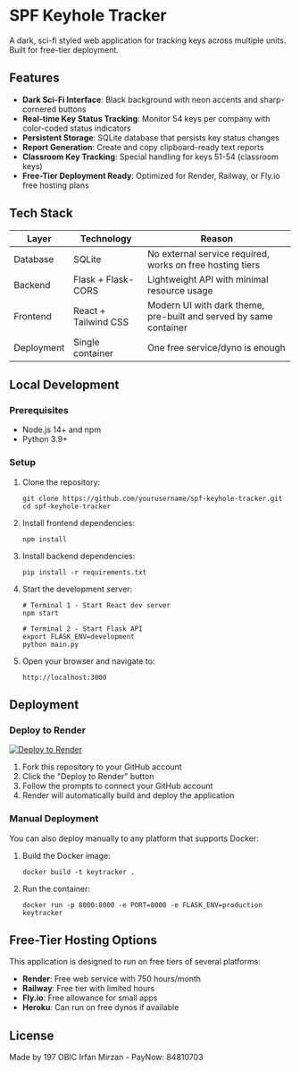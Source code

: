 # SPF Keyhole Tracker

A dark, sci-fi styled web application for tracking keys across multiple units. Built for free-tier deployment.

## Features

- **Dark Sci-Fi Interface**: Black background with neon accents and sharp-cornered buttons
- **Real-time Key Status Tracking**: Monitor 54 keys per company with color-coded status indicators
- **Persistent Storage**: SQLite database that persists key status changes
- **Report Generation**: Create and copy clipboard-ready text reports
- **Classroom Key Tracking**: Special handling for keys 51-54 (classroom keys)
- **Free-Tier Deployment Ready**: Optimized for Render, Railway, or Fly.io free hosting plans

## Tech Stack

| Layer | Technology | Reason |
|-------|------------|--------|
| Database | SQLite | No external service required, works on free hosting tiers |
| Backend | Flask + Flask-CORS | Lightweight API with minimal resource usage |
| Frontend | React + Tailwind CSS | Modern UI with dark theme, pre-built and served by same container |
| Deployment | Single container | One free service/dyno is enough |

## Local Development

### Prerequisites

- Node.js 14+ and npm
- Python 3.9+

### Setup

1. Clone the repository:
   ```
   git clone https://github.com/yourusername/spf-keyhole-tracker.git
   cd spf-keyhole-tracker
   ```

2. Install frontend dependencies:
   ```
   npm install
   ```

3. Install backend dependencies:
   ```
   pip install -r requirements.txt
   ```

4. Start the development server:
   ```
   # Terminal 1 - Start React dev server
   npm start
   
   # Terminal 2 - Start Flask API
   export FLASK_ENV=development
   python main.py
   ```

5. Open your browser and navigate to:
   ```
   http://localhost:3000
   ```

## Deployment

### Deploy to Render

[![Deploy to Render](https://render.com/images/deploy-to-render-button.svg)](https://render.com/deploy)

1. Fork this repository to your GitHub account
2. Click the "Deploy to Render" button
3. Follow the prompts to connect your GitHub account
4. Render will automatically build and deploy the application

### Manual Deployment

You can also deploy manually to any platform that supports Docker:

1. Build the Docker image:
   ```
   docker build -t keytracker .
   ```

2. Run the container:
   ```
   docker run -p 8000:8000 -e PORT=8000 -e FLASK_ENV=production keytracker
   ```

## Free-Tier Hosting Options

This application is designed to run on free tiers of several platforms:

- **Render**: Free web service with 750 hours/month
- **Railway**: Free tier with limited hours
- **Fly.io**: Free allowance for small apps
- **Heroku**: Can run on free dynos if available

## License

Made by 197 OBIC Irfan Mirzan - PayNow: 84810703
